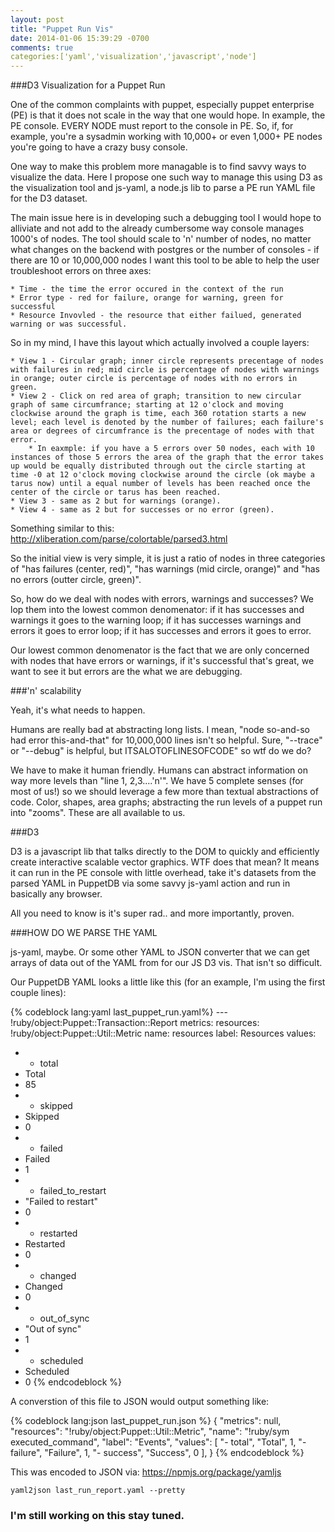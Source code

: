 ```yaml
---
layout: post
title: "Puppet Run Vis"
date: 2014-01-06 15:39:29 -0700
comments: true
categories:['yaml','visualization','javascript','node'] 
---
```

###D3 Visualization for a Puppet Run

One of the common complaints with puppet, especially puppet enterprise (PE) is that it does not scale in the way that one would hope. In example, the PE console. EVERY NODE must report to the console in PE. So, if, for example, you're a sysadmin working with 10,000+ or even 1,000+ PE nodes you're going to have a crazy busy console. 

One way to make this problem more managable is to find savvy ways to visualize the data. Here I propose one such way to manage this using D3 as the visualization tool and js-yaml, a node.js lib to parse a PE run YAML file for the D3 dataset.

The main issue here is in developing such a debugging tool I would hope to alliviate and not add to the already cumbersome way console manages 1000's of nodes. The tool should scale to 'n' number of nodes, no matter what changes on the backend with postgres or the number of consoles - if there are 10 or 10,000,000 nodes I want this tool to be able to help the user troubleshoot errors on three axes:

	* Time - the time the error occured in the context of the run
	* Error type - red for failure, orange for warning, green for successful
	* Resource Invovled - the resource that either failued, generated warning or was successful. 

So in my mind, I have this layout which actually involved a couple layers:

    * View 1 - Circular graph; inner circle represents precentage of nodes with failures in red; mid circle is percentage of nodes with warnings in orange; outer circle is percentage of nodes with no errors in green.
    * View 2 - Click on red area of graph; transition to new circular graph of same circumfrance; starting at 12 o'clock and moving clockwise around the graph is time, each 360 rotation starts a new level; each level is denoted by the number of failures; each failure's area or degrees of circumfrance is the precentage of nodes with that error. 
        * In eaxmple: if you have a 5 errors over 50 nodes, each with 10 instances of those 5 errors the area of the graph that the error takes up would be equally distributed through out the circle starting at time -0 at 12 o'clock moving clockwise around the circle (ok maybe a tarus now) until a equal number of levels has been reached once the center of the circle or tarus has been reached.
    * View 3 - same as 2 but for warnings (orange).
    * View 4 - same as 2 but for successes or no error (green).

Something similar to this: http://xliberation.com/parse/colortable/parsed3.html

So the initial view is very simple, it is just a ratio of nodes in three categories of "has failures (center, red)", "has warnings (mid circle, orange)" and "has no errors (outter circle, green)". 

So, how do we deal with nodes with errors, warnings and successes? We lop them into the lowest common denomenator: if it has successes and warnings it goes to the warning loop; if it has successes warnings and errors it goes to error loop; if it has successes and errors it goes to error. 

Our lowest common denomenator is the fact that we are only concerned with nodes that have errors or warnings, if it's successful that's great, we want to see it but errors are the what we are debugging. 

###'n' scalability

Yeah, it's what needs to happen. 

Humans are really bad at abstracting long lists. I mean, "node so-and-so had error this-and-that" for 10,000,000 lines isn't so helpful. Sure, "--trace" or "--debug" is helpful, but ITSALOTOFLINESOFCODE" so wtf do we do? 

We have to make it human friendly. Humans can abstract information on way more levels than "line 1, 2,3....'n'". We have 5 complete senses (for most of us!) so we should leverage a few more than textual abstractions of code. Color, shapes, area graphs; abstracting the run levels of a puppet run into "zooms". These are all available to us. 

###D3

D3 is a javascript lib that talks directly to the DOM to quickly and efficiently create interactive scalable vector graphics. WTF does that mean? It means it can run in the PE console with little overhead, take it's datasets from the parsed YAML in PuppetDB via some savvy js-yaml action and run in basically any browser.

All you need to know is it's super rad.. and more importantly, proven. 

###HOW DO WE PARSE THE YAML

js-yaml, maybe. Or some other YAML to JSON converter that we can get arrays of data out of the YAML from for our JS D3 vis. That isn't so difficult. 

Our PuppetDB YAML looks a little like this (for an example, I'm using the first couple lines):

{% codeblock lang:yaml last_puppet_run.yaml%}
--- !ruby/object:Puppet::Transaction::Report
metrics: 
resources: !ruby/object:Puppet::Util::Metric
name: resources
label: Resources
values: 
- - total
- Total
- 85
- - skipped
- Skipped
- 0
- - failed
- Failed
- 1
- - failed_to_restart
- "Failed to restart"
- 0
- - restarted
- Restarted
- 0
- - changed
- Changed
- 0
- - out_of_sync
- "Out of sync"
- 1
- - scheduled
- Scheduled
- 0
{% endcodeblock %}

A converstion of this file to JSON would output something like:

{% codeblock lang:json last_puppet_run.json %}
{
  "metrics": null,
  "resources": "!ruby/object:Puppet::Util::Metric",
  "name": "!ruby/sym executed_command",
  "label": "Events",
  "values": [
    "- total",
    "Total",
    1,
    "- failure",
    "Failure",
    1,
    "- success",
    "Success",
    0
  ],
}
{% endcodeblock %}

This was encoded to JSON via: https://npmjs.org/package/yamljs

	yaml2json last_run_report.yaml --pretty

### I'm still working on this stay tuned. 
